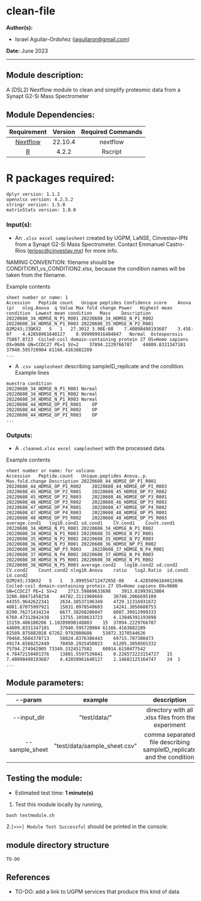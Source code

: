 # clean-file
**Author(s):**

* Israel Aguilar-Ordoñez (iaguilaror@gmail.com)

**Date:** June 2023  

---

## Module description:  

A (DSL2) Nextflow module to clean and simplify proteomic data from a Synapt G2-Si Mass Spectrometer

## Module Dependencies:
| Requirement | Version  | Required Commands |
|:---------:|:--------:|:-------------------:|
| [Nextflow](https://www.nextflow.io/docs/latest/getstarted.html) | 22.10.4 | nextflow |
| [R](https://www.r-project.org/) | 4.2.2 | Rscript |

# R packages required:

```
dplyr version: 1.1.2
openxlsx version: 4.2.5.2
stringr version: 1.5.0
matrixStats version: 1.0.0
```

### Input(s):

* An `.xlsx excel samplesheet` created by UGPM, LaNSE, Cinvestav-IPN from a Synapt G2-Si Mass Spectrometer. Contact Emmanuel Castro-Rios (eriosc@cinvestav.mx) for more info.  

NAMING CONVENTION: filename should be CONDITION1_vs_CONDITION2.xlsx, because the condition names will be taken from the filename.  

Example contents  
```
sheet number or name: 1
Accession	Peptide count	Unique peptides	Confidence score	Anova (p)	nlog.Anova	q Value	Max fold change	Power	Highest mean condition	Lowest mean condition	Mass	Description	20220608_34_HDMSE_N_P1_R001	20220608_34_HDMSE_N_P1_R002	20220608_34_HDMSE_N_P1_R003	20220608_35_HDMSE_N_P2_R001
Q2M243;J3QKX2	5	1	27.3012	3.90E-08	7.40898498193687	3.45E-07	4.42850961640127	0.999999916484847	Normal	Osteoporosis	75867.8723	Coiled-coil domain-containing protein 27 OS=Homo sapiens OX=9606 GN=CCDC27 PE=1 SV=2	37894.2229766787	44809.8331347101	37940.595720904	61166.4163882289
...
```

* A `.csv samplesheet` describing sampleID_replicate and the condition.  
Example lines  
```
muestra	condition
20220608_34_HDMSE_N_P1_R001	Normal
20220608_34_HDMSE_N_P1_R002	Normal
20220608_34_HDMSE_N_P1_R003	Normal
20220608_44_HDMSE_OP_PI_R001	OP
20220608_44_HDMSE_OP_PI_R002	OP
20220608_44_HDMSE_OP_PI_R003	OP
...
```

### Outputs:

* A `.cleaned.xlsx excel samplesheet` with the processed data.  

Example contents  
```
sheet number or name: for volcano
Accession	Peptide.count	Unique.peptides	Anova..p.	Max.fold.change	Description	20220608_44_HDMSE_OP_PI_R001	20220608_44_HDMSE_OP_PI_R002	20220608_44_HDMSE_OP_PI_R003	20220608_45_HDMSE_OP_P2_R001	20220608_45_HDMSE_OP_P2_R002	20220608_45_HDMSE_OP_P2_R003	20220608_46_HDMSE_OP_P3_R001	20220608_46_HDMSE_OP_P3_R002	20220608_46_HDMSE_OP_P3_R003	20220608_47_HDMSE_OP_P4_R001	20220608_47_HDMSE_OP_P4_R002	20220608_47_HDMSE_OP_P4_R003	20220608_48_HDMSE_OP_P5_R001	20220608_48_HDMSE_OP_P5_R002	20220608_48_HDMSE_OP_P5_R003	average.cond1	log10.cond1	sd.cond1	CV.cond1	Count.cond1	20220608_34_HDMSE_N_P1_R001	20220608_34_HDMSE_N_P1_R002	20220608_34_HDMSE_N_P1_R003	20220608_35_HDMSE_N_P2_R001	20220608_35_HDMSE_N_P2_R002	20220608_35_HDMSE_N_P2_R003	20220608_36_HDMSE_N_P3_R001	20220608_36_HDMSE_NP_P3_R002	20220608_36_HDMSE_NP_P3_R003	20220608_37_HDMSE_N_P4_R001	20220608_37_HDMSE_N_P4_R002	20220608_37_HDMSE_N_P4_R003	20220608_38_HDMSE_N_P5_R001	20220608_38_HDMSE_N_P5_R002	20220608_38_HDMSE_N_P5_R003	average.cond2	log10.cond2	sd.cond2	CV.cond2	Count.cond2	nlog10.Anova	ratio	log2.Ratio	id.cond1	id.cond2
Q2M243;J3QKX2	5	1	3.89955471247205E-08	4.4285096164012696	Coiled-coil domain-containing protein 27 OS=Homo sapiens OX=9606 GN=CCDC27 PE=1 SV=2	2713.59869633698	3913.81993913804	3286.88471458258	44782.3111960669	36740.2066695109	44355.9642622341	2634.38537196349	4729.11316931672	4081.87075997921	15031.0978549603	14241.3056608753	8290.76271434224	6677.38268286047	8087.39912999333	6760.47312842438	13755.1050633723	4.13846391193898	15159.486180206	1.10209890148883	15	37894.2229766787	44809.8331347101	37940.595720904	61166.4163882289	82589.875882028	67262.9792808686	53072.3270544626	70468.5684378713	58824.8376386443	69715.707380473	49174.6568252449	70450.2925450023	61205.3050565332	75794.274942905	73349.3324517582	60914.6150477542	4.78472150401376	13801.5597539841	0.226572223154727	15	7.40898498193687	4.42850961640127	2.14682125164747	24	1
...
```

## Module parameters:

| --param | example  | description |
|:---------:|:--------:|:-------------------:|
| --input_dir | "test/data/" | directory with all .xlsx files from the experiment |
| --sample_sheet | "test/data/sample_sheet.csv" | comma separated file describing sampleID_replicate and the condition |

## Testing the module:

* Estimated test time:  **1 minute(s)**  

1. Test this module locally by running,
```
bash testmodule.sh
```

2.`[>>>] Module Test Successful` should be printed in the console.  

## module directory structure

````
TO-DO
````
## References
* TO-DO: add a link to UGPM services that produce this kind of data